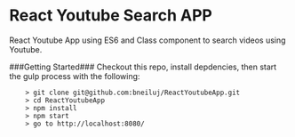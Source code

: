 # React Youtube Search APP
React Youtube App using ES6 and Class component to search videos using Youtube.

###Getting Started###
Checkout this repo, install depdencies, then start the gulp process with the following:

```
	> git clone git@github.com:bneiluj/ReactYoutubeApp.git
	> cd ReactYoutubeApp
	> npm install
	> npm start
	> go to http://localhost:8080/
```
